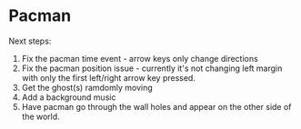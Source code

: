# Pacman

Next steps:
1. Fix the pacman time event - arrow keys only change directions
2. Fix the pacman position issue - currently it's not changing left margin with only the first left/right arrow key pressed.
3. Get the ghost(s) ramdomly moving
4. Add a background music
5. Have pacman go through the wall holes and appear on the other side of the world.
